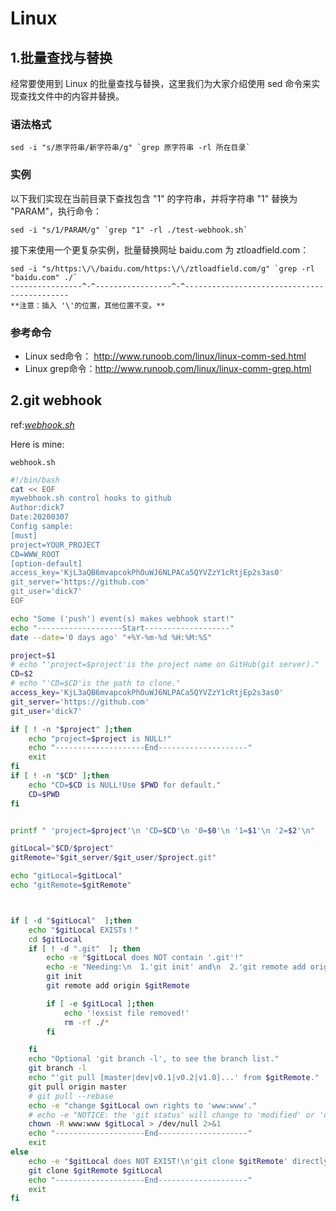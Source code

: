 # Linux 

## 1.批量查找与替换

经常要使用到 Linux 的批量查找与替换，这里我们为大家介绍使用 sed 命令来实现查找文件中的内容并替换。

### 语法格式
```
sed -i "s/原字符串/新字符串/g" `grep 原字符串 -rl 所在目录`
```
### 实例

以下我们实现在当前目录下查找包含 "1" 的字符串，并将字符串 "1" 替换为 "PARAM"，执行命令：
```
sed -i "s/1/PARAM/g" `grep "1" -rl ./test-webhook.sh`
```
接下来使用一个更复杂实例，批量替换网址 baidu.com 为 ztloadfield.com：
```
sed -i "s/https:\/\/baidu.com/https:\/\/ztloadfield.com/g" `grep -rl "baidu.com" ./`
----------------^-^-----------------^-^--------------------------------------------
**注意：插入 '\'的位置，其他位置不变。**
```
### 参考命令
  -  Linux sed命令： http://www.runoob.com/linux/linux-comm-sed.html
  -  Linux grep命令：http://www.runoob.com/linux/linux-comm-grep.html

## 2.git webhook

ref:[*webhook.sh*](https://blog.csdn.net/qq_40995752/article/details/89467931)

Here is mine: 

`webhook.sh`

```bash
#!/bin/bash
cat << EOF
mywebhook.sh control hooks to github
Author:dick7
Date:20200307
Config sample:
[must]
project=YOUR_PROJECT
CD=WWW_ROOT
[option-default]
access_key='KjL3aQB6mvapcokPhOuWJ6NLPACa5QYVZzY1cRtjEp2s3as0'
git_server='https://github.com'
git_user='dick7'
EOF

echo "Some ('push') event(s) makes webhook start!"
echo "-------------------Start-------------------"
date --date='0 days ago' "+%Y-%m-%d %H:%M:%S"

project=$1
# echo "'project=$project'is the project name on GitHub(git server)."
CD=$2
# echo "'CD=$CD'is the path to clone."
access_key='KjL3aQB6mvapcokPhOuWJ6NLPACa5QYVZzY1cRtjEp2s3as0'
git_server='https://github.com'
git_user='dick7'

if [ ! -n "$project" ];then
    echo "project=$project is NULL!"
    echo "--------------------End--------------------"
    exit
fi
if [ ! -n "$CD" ];then
    echo "CD=$CD is NULL!Use $PWD for default."
    CD=$PWD
fi


printf " 'project=$project'\n 'CD=$CD'\n '0=$0'\n '1=$1'\n '2=$2'\n"

gitLocal="$CD/$project"
gitRemote="$git_server/$git_user/$project.git"

echo "gitLocal=$gitLocal"
echo "gitRemote=$gitRemote"



if [ -d "$gitLocal"  ];then
    echo "$gitLocal EXISTs！"
    cd $gitLocal
    if [ ! -d ".git"  ]; then
        echo -e "$gitLocal does NOT contain '.git'!"
        echo -e "Needing:\n  1.'git init' and\n  2.'git remote add origin'"
        git init
        git remote add origin $gitRemote

        if [ -e $gitLocal ];then
            echo '!exsist file removed!'
            rm -rf ./*
        fi

    fi
    echo "Optional 'git branch -l', to see the branch list."
    git branch -l
    echo "'git pull [master|dev|v0.1|v0.2|v1.0]...' from $gitRemote."
    git pull origin master
    # git pull --rebase
    echo -e "change $gitLocal own rights to 'www:www'."
    # echo -e "NOTICE: the 'git status' will change to 'modified' or 'delete'!"
    chown -R www:www $gitLocal > /dev/null 2>&1
    echo "--------------------End--------------------"
    exit
else
    echo -e "$gitLocal does NOT EXIST!\n'git clone $gitRemote' directly!"
    git clone $gitRemote $gitLocal
    echo "--------------------End--------------------"
    exit
fi
```
